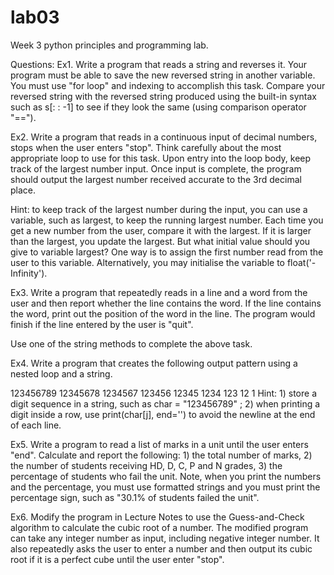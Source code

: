 # lab03
Week 3 python principles and programming lab.

Questions:
Ex1. Write a program that reads a string and reverses it. Your program must be able to save the new reversed string in another variable. You must use "for loop" and indexing to accomplish this task. Compare your reversed string with the reversed string produced using the built-in syntax such as s[: : -1] to see if they look the same (using comparison operator "==").

Ex2. Write a program that reads in a continuous input of decimal numbers, stops when the user enters "stop". Think carefully about the most appropriate loop to use for this task. Upon entry into the loop body, keep track of the largest number input. Once input is complete, the program should output the largest number received accurate to the 3rd decimal place.

Hint: to keep track of the largest number during the input, you can use a variable, such as largest, to keep the running largest number. Each time you get a new number from the user, compare it with the largest. If it is larger than the largest, you update the largest. But what initial value should you give to variable largest? One way is to assign the first number read from the user to this variable. Alternatively, you may initialise the variable to float('-Infinity').

Ex3. Write a program that repeatedly reads in a line and a word from the user and then report whether the line contains the word. If the line contains the word, print out the position of the word in the line. The program would finish if the line entered by the user is "quit".

Use one of the string methods to complete the above task.

Ex4. Write a program that creates the following output pattern using a nested loop and a string.

123456789 
12345678 
1234567 
123456 
12345 
1234
123 
12 
1
Hint: 1) store a digit sequence in a string, such as char = "123456789" ; 2) when printing a digit inside a row, use print(char[j], end='') to avoid the newline at the end of each line.

Ex5. Write a program to read a list of marks in a unit until the user enters "end". Calculate and report the following: 1) the total number of marks, 2) the number of students receiving HD, D, C, P and N grades, 3) the percentage of students who fail the unit. Note, when you print the numbers and the percentage, you must use formatted strings and you must print the percentage sign, such as "30.1% of students failed the unit".

Ex6. Modify the program in Lecture Notes to use the Guess-and-Check algorithm to calculate the cubic root of a number. The modified program can take any integer number as input, including negative integer number. It also repeatedly asks the user to enter a number and then output its cubic root if it is a perfect cube until the user enter "stop".


